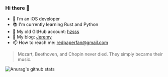### Hi there 👋

- 🔭 I’m an iOS developer
- 📚 I'm currently learning Rust and  Python
- 🌱 My old GitHub account: [hzsss](https://github.com/hzsss)
- 👯 My blog: [Jeremy](https://www.notion.so/jeremyhuang/Jeremy-6bd9b368d6dc48a9ab0a00b75f63bcec)
- 📫 How to reach me: redpaperfan@gmail.com


> Mozart, Beethoven, and Chopin never died. They simply became their music.

![Anurag's github stats](https://github-readme-stats.vercel.app/api?username=JeremyHuang37&show_icons=true)
